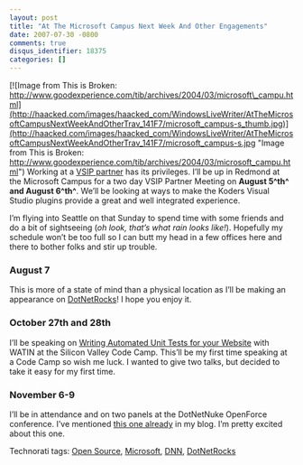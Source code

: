 ```yaml
---
layout: post
title: "At The Microsoft Campus Next Week And Other Engagements"
date: 2007-07-30 -0800
comments: true
disqus_identifier: 18375
categories: []
---
```

[![Image from This is Broken:
http://www.goodexperience.com/tib/archives/2004/03/microsoft\_campu.html](http://haacked.com/images/haacked_com/WindowsLiveWriter/AtTheMicrosoftCampusNextWeekAndOtherTrav_141F7/microsoft_campus-s_thumb.jpg)](http://haacked.com/images/haacked_com/WindowsLiveWriter/AtTheMicrosoftCampusNextWeekAndOtherTrav_141F7/microsoft_campus-s.jpg "Image from This is Broken: http://www.goodexperience.com/tib/archives/2004/03/microsoft_campu.html")
Working at a [VSIP partner](http://koders.com/ "Koders.com") has its
privileges. I’ll be up in Redmond at the Microsoft Campus for a two day
VSIP Partner Meeting on **August 5^th^ and August 6^th^**. We’ll be
looking at ways to make the Koders Visual Studio plugins provide a great
and well integrated experience.

I’m flying into Seattle on that Sunday to spend time with some friends
and do a bit of sightseeing (*oh look, that’s what rain looks like!*).
Hopefully my schedule won’t be too full so I can butt my head in a few
offices here and there to bother folks and stir up trouble.

### August 7

This is more of a state of mind than a physical location as I’ll be
making an appearance on
[DotNetRocks](http://dotnetrocks.com/ "DotNetRocks")! I hope you enjoy
it.

### October 27th and 28th

I’ll be speaking on [Writing Automated Unit Tests for your
Website](http://www.siliconvalley-codecamp.com/Sessions.aspx#ctl00_ContentPlaceHolder1_Repeater1_ctl14_LabelSessionTitle "Speaking Gig")
with WATIN at the Silicon Valley Code Camp. This’ll be my first time
speaking at a Code Camp so wish me luck. I wanted to give two talks, but
decided to take it easy for my first time.

### November 6-9

I’ll be in attendance and on two panels at the DotNetNuke OpenForce
conference. I’ve mentioned [this one
already](http://haacked.com/archive/2007/05/22/ill-be-speaking-about-open-source-at-openforce.aspx "Open Force") in
my blog. I’m pretty excited about this one.

Technorati tags: [Open
Source](http://technorati.com/tags/Open%20Source),
[Microsoft](http://technorati.com/tags/Microsoft),
[DNN](http://technorati.com/tags/DNN),
[DotNetRocks](http://technorati.com/tags/DotNetRocks)

